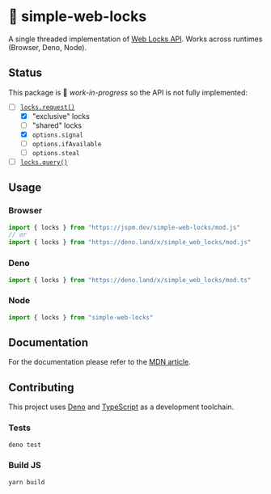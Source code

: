 # 🔐 simple-web-locks
A single threaded implementation of [Web Locks API](https://developer.mozilla.org/en-US/docs/Web/API/Web_Locks_API). Works across runtimes (Browser, Deno, Node).

## Status

This package is 🚧 _work-in-progress_ so the API is not fully implemented:

- [ ] [`locks.request()`](https://developer.mozilla.org/en-US/docs/Web/API/LockManager/request)
    - [x] "exclusive" locks
    - [ ] "shared" locks
    - [x] `options.signal`
    - [ ] `options.ifAvailable`
    - [ ] `options.steal`
- [ ] [`locks.query()`](https://developer.mozilla.org/en-US/docs/Web/API/LockManager/query)

## Usage

### Browser
```js
import { locks } from "https://jspm.dev/simple-web-locks/mod.js"
// or
import { locks } from "https://deno.land/x/simple_web_locks/mod.js"
```

### Deno
```js
import { locks } from "https://deno.land/x/simple_web_locks/mod.ts"
```

### Node
```typescript
import { locks } from "simple-web-locks"
```


## Documentation
For the documentation please refer to the [MDN article](https://developer.mozilla.org/en-US/docs/Web/API/Web_Locks_API).

## Contributing
This project uses [Deno](https://deno.land/) and [TypeScript](https://www.typescriptlang.org/) as a development toolchain.

### Tests
```sh
deno test
```

### Build JS
```sh
yarn build
```
